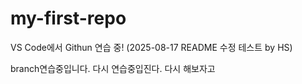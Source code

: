 # my-first-repo
VS Code에서 Githun 연습 중!
(2025-08-17 README 수정 테스트 by HS)

branch연습중입니다.
다시 연습중입진다.
다시 해보자고